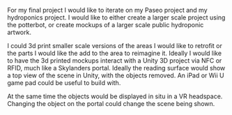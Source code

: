 For my final project I would like to iterate on my Paseo project and my hydroponics project. I would like to either create a larger scale project using the potterbot, or create mockups of a larger scale public hydroponic artwork. 

I could 3d print smaller scale versions of the areas I would like to retrofit or the parts I would like the add to the area to reimagine it. Ideally I would like to have the 3d printed mockups interact with a Unity 3D project via NFC or RFID, much like a Skylanders portal. Ideally the reading surface would show a top view of the scene in Unity, with the objects removed. An iPad or Wii U game pad could be useful to build with. 

At the same time the objects would be displayed in situ in a VR headspace. Changing the object on the portal could change the scene being shown.
